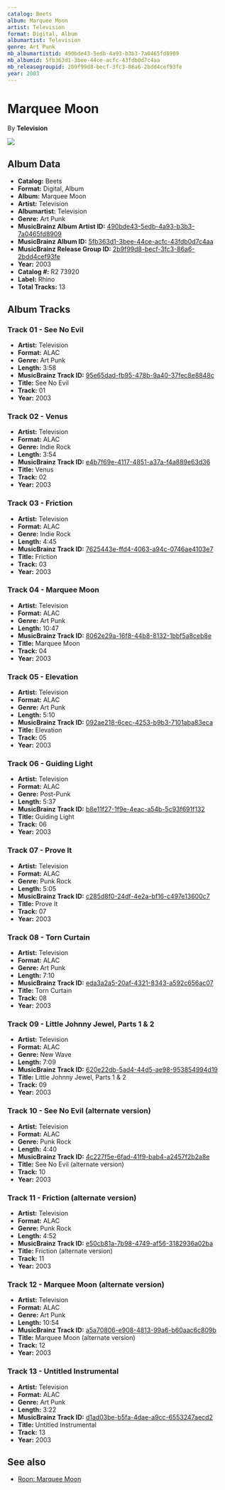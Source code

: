 ```yaml
---
catalog: Beets
album: Marquee Moon
artist: Television
format: Digital, Album
albumartist: Television
genre: Art Punk
mb_albumartistid: 490bde43-5edb-4a93-b3b3-7a0465fd8909
mb_albumid: 5fb363d1-3bee-44ce-acfc-43fdb0d7c4aa
mb_releasegroupid: 2b9f99d8-becf-3fc3-86a6-2bdd4cef93fe
year: 2003
---
```


# Marquee Moon

By **Television**

![](../../assets/beetscovers/Television-Marquee_Moon.jpg)

## Album Data

- **Catalog:** Beets
- **Format:** Digital, Album
- **Album:** Marquee Moon
- **Artist:** Television
- **Albumartist:** Television
- **Genre:** Art Punk
- **MusicBrainz Album Artist ID:** [490bde43-5edb-4a93-b3b3-7a0465fd8909](https://musicbrainz.org/artist/490bde43-5edb-4a93-b3b3-7a0465fd8909)
- **MusicBrainz Album ID:** [5fb363d1-3bee-44ce-acfc-43fdb0d7c4aa](https://musicbrainz.org/release/5fb363d1-3bee-44ce-acfc-43fdb0d7c4aa)
- **MusicBrainz Release Group ID:** [2b9f99d8-becf-3fc3-86a6-2bdd4cef93fe](https://musicbrainz.org/release-group/2b9f99d8-becf-3fc3-86a6-2bdd4cef93fe)
- **Year:** 2003
- **Catalog #:** R2 73920
- **Label:** Rhino
- **Total Tracks:** 13

## Album Tracks

### Track 01 - See No Evil

- **Artist:** Television
- **Format:** ALAC
- **Genre:** Art Punk
- **Length:** 3:58
- **MusicBrainz Track ID:** [95e65dad-fb95-478b-9a40-37fec8e8848c](https://musicbrainz.org/recording/95e65dad-fb95-478b-9a40-37fec8e8848c)
- **Title:** See No Evil
- **Track:** 01
- **Year:** 2003

### Track 02 - Venus

- **Artist:** Television
- **Format:** ALAC
- **Genre:** Indie Rock
- **Length:** 3:54
- **MusicBrainz Track ID:** [e4b7f69e-4117-4851-a37a-f4a889e63d36](https://musicbrainz.org/recording/e4b7f69e-4117-4851-a37a-f4a889e63d36)
- **Title:** Venus
- **Track:** 02
- **Year:** 2003

### Track 03 - Friction

- **Artist:** Television
- **Format:** ALAC
- **Genre:** Indie Rock
- **Length:** 4:45
- **MusicBrainz Track ID:** [7625443e-ffd4-4063-a94c-0746ae4103e7](https://musicbrainz.org/recording/7625443e-ffd4-4063-a94c-0746ae4103e7)
- **Title:** Friction
- **Track:** 03
- **Year:** 2003

### Track 04 - Marquee Moon

- **Artist:** Television
- **Format:** ALAC
- **Genre:** Art Punk
- **Length:** 10:47
- **MusicBrainz Track ID:** [8062e29a-16f8-44b8-8132-1bbf5a8ceb8e](https://musicbrainz.org/recording/8062e29a-16f8-44b8-8132-1bbf5a8ceb8e)
- **Title:** Marquee Moon
- **Track:** 04
- **Year:** 2003

### Track 05 - Elevation

- **Artist:** Television
- **Format:** ALAC
- **Genre:** Art Punk
- **Length:** 5:10
- **MusicBrainz Track ID:** [092ae218-6cec-4253-b9b3-7101aba83eca](https://musicbrainz.org/recording/092ae218-6cec-4253-b9b3-7101aba83eca)
- **Title:** Elevation
- **Track:** 05
- **Year:** 2003

### Track 06 - Guiding Light

- **Artist:** Television
- **Format:** ALAC
- **Genre:** Post-Punk
- **Length:** 5:37
- **MusicBrainz Track ID:** [b8e11f27-1f9e-4eac-a54b-5c93f691f132](https://musicbrainz.org/recording/b8e11f27-1f9e-4eac-a54b-5c93f691f132)
- **Title:** Guiding Light
- **Track:** 06
- **Year:** 2003

### Track 07 - Prove It

- **Artist:** Television
- **Format:** ALAC
- **Genre:** Punk Rock
- **Length:** 5:05
- **MusicBrainz Track ID:** [c285d8f0-24df-4e2a-bf16-c497e13600c7](https://musicbrainz.org/recording/c285d8f0-24df-4e2a-bf16-c497e13600c7)
- **Title:** Prove It
- **Track:** 07
- **Year:** 2003

### Track 08 - Torn Curtain

- **Artist:** Television
- **Format:** ALAC
- **Genre:** Art Punk
- **Length:** 7:10
- **MusicBrainz Track ID:** [eda3a2a5-20af-4321-8343-a592c656ac07](https://musicbrainz.org/recording/eda3a2a5-20af-4321-8343-a592c656ac07)
- **Title:** Torn Curtain
- **Track:** 08
- **Year:** 2003

### Track 09 - Little Johnny Jewel, Parts 1 & 2

- **Artist:** Television
- **Format:** ALAC
- **Genre:** New Wave
- **Length:** 7:09
- **MusicBrainz Track ID:** [620e22db-5ad4-44d5-ae98-953854994d19](https://musicbrainz.org/recording/620e22db-5ad4-44d5-ae98-953854994d19)
- **Title:** Little Johnny Jewel, Parts 1 & 2
- **Track:** 09
- **Year:** 2003

### Track 10 - See No Evil (alternate version)

- **Artist:** Television
- **Format:** ALAC
- **Genre:** Punk Rock
- **Length:** 4:40
- **MusicBrainz Track ID:** [4c227f5e-6fad-41f9-bab4-a2457f2b2a8e](https://musicbrainz.org/recording/4c227f5e-6fad-41f9-bab4-a2457f2b2a8e)
- **Title:** See No Evil (alternate version)
- **Track:** 10
- **Year:** 2003

### Track 11 - Friction (alternate version)

- **Artist:** Television
- **Format:** ALAC
- **Genre:** Punk Rock
- **Length:** 4:52
- **MusicBrainz Track ID:** [e50cb81a-7b98-4749-af56-3182936a02ba](https://musicbrainz.org/recording/e50cb81a-7b98-4749-af56-3182936a02ba)
- **Title:** Friction (alternate version)
- **Track:** 11
- **Year:** 2003

### Track 12 - Marquee Moon (alternate version)

- **Artist:** Television
- **Format:** ALAC
- **Genre:** Art Punk
- **Length:** 10:54
- **MusicBrainz Track ID:** [a5a70806-e908-4813-99a6-b60aac6c809b](https://musicbrainz.org/recording/a5a70806-e908-4813-99a6-b60aac6c809b)
- **Title:** Marquee Moon (alternate version)
- **Track:** 12
- **Year:** 2003

### Track 13 - Untitled Instrumental

- **Artist:** Television
- **Format:** ALAC
- **Genre:** Art Punk
- **Length:** 3:22
- **MusicBrainz Track ID:** [d1ad03be-b5fa-4dae-a9cc-6553247aecd2](https://musicbrainz.org/recording/d1ad03be-b5fa-4dae-a9cc-6553247aecd2)
- **Title:** Untitled Instrumental
- **Track:** 13
- **Year:** 2003


## See also

- [Roon: Marquee Moon](../../Roon/Television/Marquee_Moon.md)
